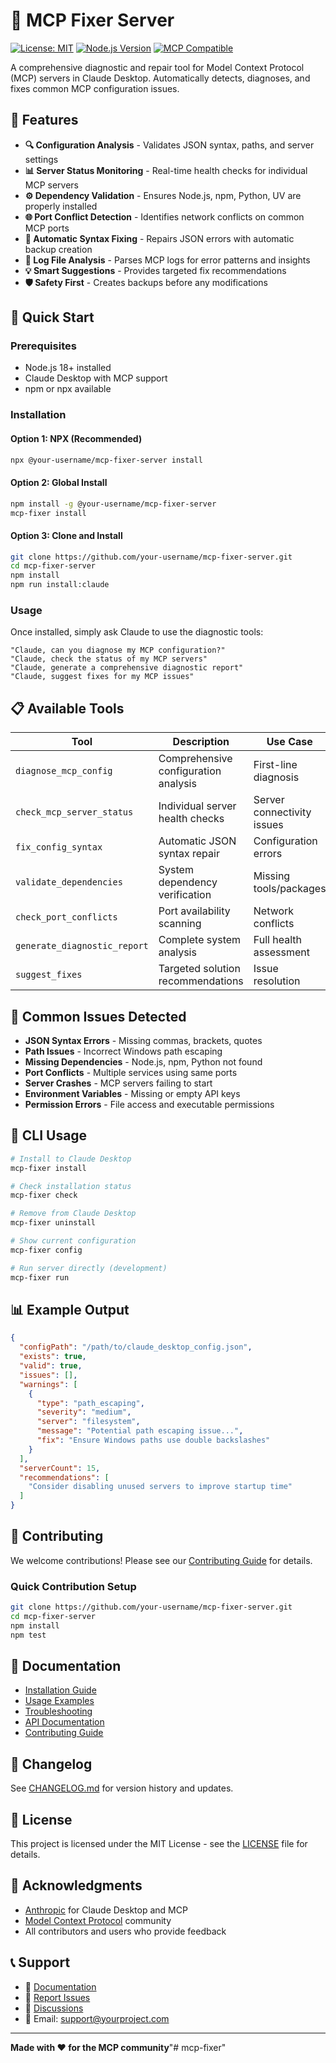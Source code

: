 # 🔧 MCP Fixer Server

[![License: MIT](https://img.shields.io/badge/License-MIT-yellow.svg)](https://opensource.org/licenses/MIT)
[![Node.js Version](https://img.shields.io/badge/node-%3E%3D18.0.0-brightgreen)](https://nodejs.org/)
[![MCP Compatible](https://img.shields.io/badge/MCP-Compatible-blue)](https://modelcontextprotocol.io/)

A comprehensive diagnostic and repair tool for Model Context Protocol (MCP) servers in Claude Desktop. Automatically detects, diagnoses, and fixes common MCP configuration issues.

## 🌟 Features

- **🔍 Configuration Analysis** - Validates JSON syntax, paths, and server settings
- **📊 Server Status Monitoring** - Real-time health checks for individual MCP servers  
- **⚙️ Dependency Validation** - Ensures Node.js, npm, Python, UV are properly installed
- **🌐 Port Conflict Detection** - Identifies network conflicts on common MCP ports
- **🔧 Automatic Syntax Fixing** - Repairs JSON errors with automatic backup creation
- **📝 Log File Analysis** - Parses MCP logs for error patterns and insights
- **💡 Smart Suggestions** - Provides targeted fix recommendations
- **🛡️ Safety First** - Creates backups before any modifications

## 🚀 Quick Start

### Prerequisites

- Node.js 18+ installed
- Claude Desktop with MCP support
- npm or npx available

### Installation

#### Option 1: NPX (Recommended)
```bash
npx @your-username/mcp-fixer-server install
```

#### Option 2: Global Install
```bash
npm install -g @your-username/mcp-fixer-server
mcp-fixer install
```

#### Option 3: Clone and Install
```bash
git clone https://github.com/your-username/mcp-fixer-server.git
cd mcp-fixer-server
npm install
npm run install:claude
```

### Usage

Once installed, simply ask Claude to use the diagnostic tools:

```
"Claude, can you diagnose my MCP configuration?"
"Claude, check the status of my MCP servers"
"Claude, generate a comprehensive diagnostic report"
"Claude, suggest fixes for my MCP issues"
```

## 📋 Available Tools

| Tool | Description | Use Case |
|------|-------------|----------|
| `diagnose_mcp_config` | Comprehensive configuration analysis | First-line diagnosis |
| `check_mcp_server_status` | Individual server health checks | Server connectivity issues |
| `fix_config_syntax` | Automatic JSON syntax repair | Configuration errors |
| `validate_dependencies` | System dependency verification | Missing tools/packages |
| `check_port_conflicts` | Port availability scanning | Network conflicts |
| `generate_diagnostic_report` | Complete system analysis | Full health assessment |
| `suggest_fixes` | Targeted solution recommendations | Issue resolution |

## 🎯 Common Issues Detected

- **JSON Syntax Errors** - Missing commas, brackets, quotes
- **Path Issues** - Incorrect Windows path escaping
- **Missing Dependencies** - Node.js, npm, Python not found
- **Port Conflicts** - Multiple services using same ports
- **Server Crashes** - MCP servers failing to start
- **Environment Variables** - Missing or empty API keys
- **Permission Errors** - File access and executable permissions

## 🔧 CLI Usage

```bash
# Install to Claude Desktop
mcp-fixer install

# Check installation status
mcp-fixer check

# Remove from Claude Desktop
mcp-fixer uninstall

# Show current configuration
mcp-fixer config

# Run server directly (development)
mcp-fixer run
```

## 📊 Example Output

```json
{
  "configPath": "/path/to/claude_desktop_config.json",
  "exists": true,
  "valid": true,
  "issues": [],
  "warnings": [
    {
      "type": "path_escaping",
      "severity": "medium", 
      "server": "filesystem",
      "message": "Potential path escaping issue...",
      "fix": "Ensure Windows paths use double backslashes"
    }
  ],
  "serverCount": 15,
  "recommendations": [
    "Consider disabling unused servers to improve startup time"
  ]
}
```

## 🤝 Contributing

We welcome contributions! Please see our [Contributing Guide](CONTRIBUTING.md) for details.

### Quick Contribution Setup
```bash
git clone https://github.com/your-username/mcp-fixer-server.git
cd mcp-fixer-server
npm install
npm test
```

## 📝 Documentation

- [Installation Guide](docs/INSTALLATION.md)
- [Usage Examples](docs/USAGE.md)
- [Troubleshooting](docs/TROUBLESHOOTING.md)
- [API Documentation](docs/API.md)
- [Contributing Guide](CONTRIBUTING.md)

## 🔄 Changelog

See [CHANGELOG.md](CHANGELOG.md) for version history and updates.

## 📄 License

This project is licensed under the MIT License - see the [LICENSE](LICENSE) file for details.

## 🙏 Acknowledgments

- [Anthropic](https://anthropic.com) for Claude Desktop and MCP
- [Model Context Protocol](https://modelcontextprotocol.io/) community
- All contributors and users who provide feedback

## 📞 Support

- 📖 [Documentation](docs/)
- 🐛 [Report Issues](https://github.com/your-username/mcp-fixer-server/issues)
- 💬 [Discussions](https://github.com/your-username/mcp-fixer-server/discussions)
- 📧 Email: support@yourproject.com

---

**Made with ❤️ for the MCP community**"# mcp-fixer" 
